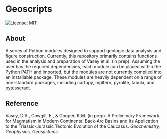 # Geoscripts

[![License: MIT](https://img.shields.io/badge/License-MIT-yellow.svg)](https://opensource.org/licenses/MIT)

## About

A series of Python modules designed to support geologic data analysis and figure construction. Currently, this repository primarily contains functions used in the analysis and preparation of Vasey et al. (in prep). Assuming the user has the required dependencies, each module can be placed within the Python PATH and imported, but the modules are not currently compiled into an installable package. These modules are heavily dependent on a range of non-standard packages, including cartopy, mpltern, pyrolite, tabula, and pytesseract.

## Reference

Vasey, D.A., Cowgill, E., & Cooper, K.M. (in prep). A Preliminary Framework for Magmatism in Modern Continental Back-Arc Basins and Its Application to the Triassic-Jurassic Tectonic Evolution of the Caucasus. _Geochemistry, Geophysics, Geosystems._







